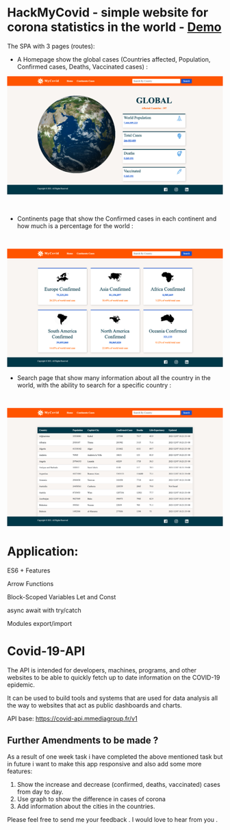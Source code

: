 # HackMyCovid - simple website for corona statistics in the world - <a href="">Demo</a>

The SPA with 3 pages (routes):

- A Homepage show the global cases (Countries affected, Population, Confirmed cases, Deaths, Vaccinated cases) :


<img  src='./public/ImagesForReadme/homePage.png' >
<p>&nbsp;</p>

- Continents page that show the Confirmed cases in each continent and how much is a percentage for the world :

<p>&nbsp;</p>

<img  src='./public/ImagesForReadme/continentsPage.png' >

- Search page that show many information about all the country in the world, with the ability to search for a specific country :

<p>&nbsp;</p>

<img  src='./public/ImagesForReadme/searchPage.png' >

# Application:

ES6 + Features

Arrow Functions

Block-Scoped Variables Let and Const

async await with try/catch

Modules export/import

# Covid-19-API

The API is intended for developers, machines, programs, and other websites to be able to quickly fetch up to date information on the COVID-19 epidemic.

It can be used to build tools and systems that are used for data analysis all the way to websites that act as public dashboards and charts.

API base:
https://covid-api.mmediagroup.fr/v1

## Further Amendments to be made ?

As a result of one week task i have completed the above mentioned task but in future i want to make this app responsive and also add some more features:

1. Show the increase and decrease (confirmed, deaths, vaccinated) cases from day to day.
2. Use graph to show the difference in cases of corona
3. Add information about the cities in the countries.

Please feel free to send me your feedback . I would love to hear from you . 
